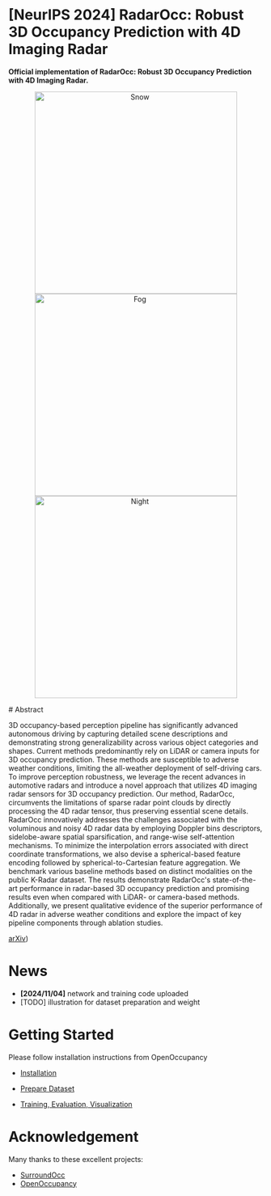 

# [NeurIPS 2024] RadarOcc: Robust 3D Occupancy Prediction with 4D Imaging Radar

**Official implementation of RadarOcc: Robust 3D Occupancy Prediction with 4D Imaging Radar.**  

<p align="center"> <img src="https://github.com/user-attachments/assets/38dae50c-0ffb-44de-8d2b-846eeb3ae4ad" width="400" alt="Snow" /> <img src="https://github.com/user-attachments/assets/bd7658a8-4ec4-4138-bf1a-16f83933dfeb" width="400" alt="Fog" /> <img src="https://github.com/user-attachments/assets/1aefbdfe-9920-449c-8ad4-0b44a5ce7c0c" width="400" alt="Night" /> </p>
# Abstract 

3D occupancy-based perception pipeline has significantly advanced autonomous driving by capturing detailed scene descriptions and demonstrating strong generalizability across various object categories and shapes. Current methods predominantly rely on LiDAR or camera inputs for 3D occupancy prediction. These methods are susceptible to adverse weather conditions, limiting the all-weather deployment of self-driving cars. To improve perception robustness, we leverage the recent advances in automotive radars and introduce a novel approach that utilizes 4D imaging radar sensors for 3D occupancy prediction. Our method, RadarOcc, circumvents the limitations of sparse radar point clouds by directly processing the 4D radar tensor, thus preserving essential scene details. RadarOcc innovatively addresses the challenges associated with the voluminous and noisy 4D radar data by employing Doppler bins descriptors, sidelobe-aware spatial sparsification, and range-wise self-attention mechanisms. To minimize the interpolation errors associated with direct coordinate transformations, we also devise a spherical-based feature encoding followed by spherical-to-Cartesian feature aggregation. We benchmark various baseline methods based on distinct modalities on the public K-Radar dataset. The results demonstrate RadarOcc's state-of-the-art performance in radar-based 3D occupancy prediction and promising results even when compared with LiDAR- or camera-based methods. Additionally, we present qualitative evidence of the superior performance of 4D radar in adverse weather conditions and explore the impact of key pipeline components through ablation studies.

[arXiv](https://arxiv.org/abs/2405.14014)) 



# News
- **[2024/11/04]** network and training code uploaded
- [TODO] illustration for dataset preparation and weight



# Getting Started
Please follow installation instructions from OpenOccupancy

- [Installation](docs/install.md) 

- [Prepare Dataset](docs/prepare_data.md)

- [Training, Evaluation, Visualization](docs/trainval.md)


# Acknowledgement

Many thanks to these excellent projects:
- [SurroundOcc](https://github.com/weiyithu/SurroundOcc)
- [OpenOccupancy](https://github.com/JeffWang987/OpenOccupancy)
